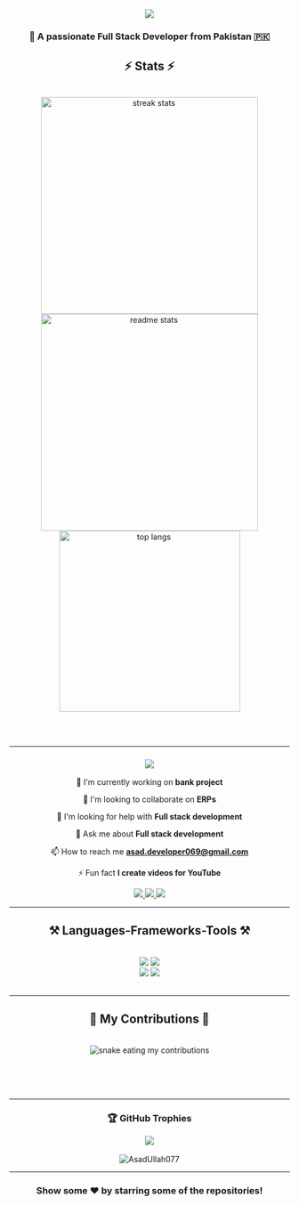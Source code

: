 <div align="center">
  <img src="https://readme-typing-svg.herokuapp.com/?font=Righteous&size=35&center=true&vCenter=true&width=500&height=70&duration=4000&lines=Hi+There!+👋;+I'm+Asad+Ullah!;" />
</div>

<h3 align="center">🚀 A passionate Full Stack Developer from Pakistan 🇵🇰</h3>

<h2 align="center">⚡ Stats ⚡</h2>
<br>
<div align="center">
  <img width="390" src="https://github-readme-streak-stats-salesp07.vercel.app/?user=AsadUllah077&count_private=true&theme=react&border_radius=10" alt="streak stats"/>
  <img width="390" src="https://github-readme-stats-salesp07.vercel.app/api?username=AsadUllah077&count_private=true&show_icons=true&theme=react&rank_icon=github&border_radius=10" alt="readme stats" />
  <br/>
  <img width="325" align="center" src="https://github-readme-stats-salesp07.vercel.app/api/top-langs/?username=AsadUllah077&hide=HTML&langs_count=8&layout=compact&theme=react&border_radius=10&size_weight=0.5&count_weight=0.5&exclude_repo=github-readme-stats" alt="top langs" />
</div>

<br/><br/>

<hr/>

<h3 align="center">
    <img src="https://readme-typing-svg.herokuapp.com/?font=Righteous&size=25&center=true&vCenter=true&width=500&height=70&duration=4000&lines=Thanks+for+visiting!+✌️;+Shoot+me+a+message+on+LinkedIn!;I'm+always+down+to+collab+:)">
</h3>

<div align="center">
 
 🔭 I'm currently working on **bank project**
 
 
 👯 I'm looking to collaborate on **ERPs**
 
 🤝 I'm looking for help with **Full stack development**
 
 💬 Ask me about **Full stack development**
 
 📫 How to reach me **asad.developer069@gmail.com**
 
 ⚡ Fun fact **I create videos for YouTube**

</div>

<div align="center"> 
  <a href="mailto:asad.developer069@gmail.com">
    <img src="https://img.shields.io/badge/Gmail-333333?style=for-the-badge&logo=gmail&logoColor=red" />
  </a>
  <a href="https://www.linkedin.com/in/asad-ullah-97521b260/" target="_blank">
    <img src="https://img.shields.io/badge/LinkedIn-0077B5?style=for-the-badge&logo=linkedin&logoColor=white" target="_blank" />
  </a>
  <a href="https://github.com/AsadUllah077" target="_blank">
     <img src="https://img.shields.io/badge/Portfolio-FF5722?style=for-the-badge&logo=todoist&logoColor=white" target="_blank" />
  </a>
</div>

<hr/>

<h2 align="center">⚒️ Languages-Frameworks-Tools ⚒️</h2>
<br/>
<div align="center">
    <img src="https://skillicons.dev/icons?i=php,laravel,js,nodejs,html,css" />
    <img src="https://skillicons.dev/icons?i=go,vue" /><br>
    <img src="https://skillicons.dev/icons?i=mysql,mongodb,postgresql,redis,firebase,azure" />
    <img src="https://skillicons.dev/icons?i=bootstrap,tailwind,sass,figma,photoshop,vscode,postman" />
</div>

<br/>
<hr/>

<div align="center">
  <h2>🐍 My Contributions 🐍</h2>
  <br>
  <img alt="snake eating my contributions" src="https://raw.githubusercontent.com/AsadUllah077/AsadUllah077/output/github-contribution-grid-snake.svg" />
  
  <br/><br/><br/>
</div>

<hr/>

<h3 align="center">🏆 GitHub Trophies</h3>
<div align="center">
  <img src="https://github-profile-trophy.vercel.app/?username=AsadUllah077&theme=radical&no-frame=false&no-bg=false&margin-w=4"/>
</div>

<br/>

<div align="center">
  <img src="https://komarev.com/ghpvc/?username=AsadUllah077&label=Profile%20views&color=0e75b6&style=flat" alt="AsadUllah077" />
</div>

---
<div align="center">

### Show some ❤️ by starring some of the repositories!

</div>

